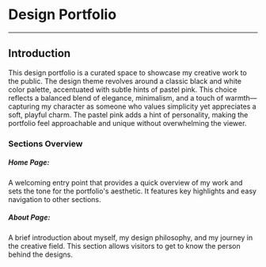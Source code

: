 # Design Portfolio
---

## Introduction

This design portfolio is a curated space to showcase my creative work to the public. The design theme revolves around a classic black and white color palette, accentuated with subtle hints of pastel pink. This choice reflects a balanced blend of elegance, minimalism, and a touch of warmth—capturing my character as someone who values simplicity yet appreciates a soft, playful charm. The pastel pink adds a hint of personality, making the portfolio feel approachable and unique without overwhelming the viewer.

### Sections Overview

##### Home Page:
A welcoming entry point that provides a quick overview of my work and sets the tone for the portfolio's aesthetic. It features key highlights and easy navigation to other sections.

##### About Page:
A brief introduction about myself, my design philosophy, and my journey in the creative field. This section allows visitors to get to know the person behind the designs.
